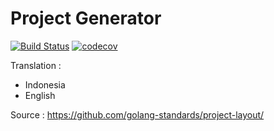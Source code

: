 # Project Generator



[![Build Status](https://www.travis-ci.com/mrapry/nona.svg?branch=master)](https://www.travis-ci.com/mrapry/nona)
[![codecov](https://codecov.io/gh/mrapry/nona/branch/master/graph/badge.svg?token=yzUZtd9Y5J)](https://codecov.io/gh/mrapry/nona)


Translation :
* Indonesia
* English




Source :
https://github.com/golang-standards/project-layout/